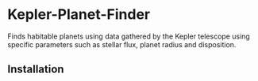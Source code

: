 # Kepler-Planet-Finder
Finds habitable planets using data gathered by the Kepler telescope using specific parameters such as stellar flux, planet radius and disposition.
## Installation

